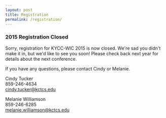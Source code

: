 ```yaml
---
layout: post
title: Registration
permalink: /registration/
---
```


<div class="row">
  <div class="col-md-12">
    <h3>2015 Registration Closed</h3>
    <p>
      Sorry, registration for KYCC-WIC 2015 is now closed. We're sad you didn't make it in, but we'd like to see you soon! Please check back next year for details about the next conference.
    </p>
    <p>
      If you have any questions, please contact Cindy or Melanie.
    </p>
    <p>Cindy Tucker<br>
      859-246-4634<br>
      <a href="mailto:cindy.tucker@kctcs.edu?subject=KYCC-WiC%20Information%20Request">cindy.tucker@kctcs.edu</a></p>
      <p>Melanie Williamson<br>
      859-246-6285<br>
      <a href="mailto:melanie.williamson@kctcs.edu?subject=KYCC-WiC%20Information%20Request">melanie.williamson@kctcs.edu</a></p>
  </div>
</div>